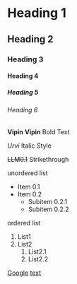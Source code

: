 # Heading 1
## Heading 2
### Heading 3
#### Heading 4
##### Heading 5
###### Heading 6

**Vipin**
__Vipin__
Bold Text

*Urvi*
Italic Style

~~LLM0.1~~
Strikethrough

unordered list
- Item 0.1
- Item 0.2
    - Subitem 0.2.1
    - Subitem 0.2.2

ordered list
1. List1
2. List2
    1. List2.1
    2. List2.2

[Google](https://www.google.com)
[text](url)


